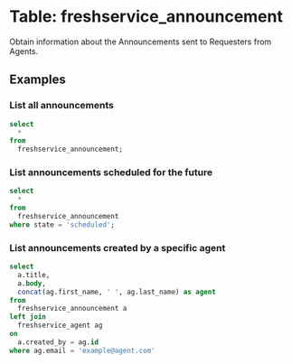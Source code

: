 # Table: freshservice_announcement

Obtain information about the Announcements sent to Requesters from Agents.

## Examples

### List all announcements

```sql
select
  *
from
  freshservice_announcement;
```

### List announcements scheduled for the future

```sql
select
  *
from
  freshservice_announcement
where state = 'scheduled';
```

### List announcements created by a specific agent

```sql
select
  a.title,
  a.body,
  concat(ag.first_name, ' ', ag.last_name) as agent
from
  freshservice_announcement a
left join
  freshservice_agent ag
on
  a.created_by = ag.id
where ag.email = 'example@agent.com'
```